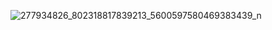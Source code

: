 ![277934826_802318817839213_5600597580469383439_n](https://user-images.githubusercontent.com/79526602/164502328-e79e83dc-4aa5-4ba5-bbe2-cdcca9e61867.png)
